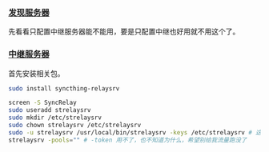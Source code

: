 
### [发现服务器](https://docs.syncthing.net/users/stdiscosrv.html)

先看看只配置中继服务器能不能用，要是只配置中继也好用就不用这个了。

### [中继服务器](https://docs.syncthing.net/users/strelaysrv.html)

首先安装相关包。

```sh
sudo install syncthing-relaysrv
```

```sh
screen -S SyncRelay
sudo useradd strelaysrv
sudo mkdir /etc/strelaysrv
sudo chown strelaysrv /etc/strelaysrv
sudo -u strelaysrv /usr/local/bin/strelaysrv -keys /etc/strelaysrv # 这个报错，不知道为什么
strelaysrv -pools="" # -token 用不了，也不知道为什么，希望别给我流量跑没了
```